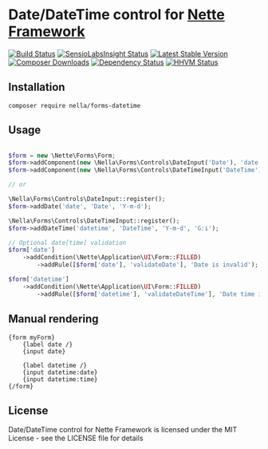 Date/DateTime control for [Nette Framework](http://nette.org)
=============================================================

[![Build Status](https://img.shields.io/travis/nella/forms-datetime.svg?style=flat-square)](https://travis-ci.org/nella/forms-datetime)
[![SensioLabsInsight Status](https://img.shields.io/sensiolabs/i/26a217ba-02c8-4fd5-a93b-cb58db3e2811.svg?style=flat-square)](https://insight.sensiolabs.com/projects/26a217ba-02c8-4fd5-a93b-cb58db3e2811)
[![Latest Stable Version](https://img.shields.io/packagist/v/nella/forms-datetime.svg?style=flat-square)](https://packagist.org/packages/nella/forms-datetime)
[![Composer Downloads](https://img.shields.io/packagist/dt/nella/forms-datetime.svg?style=flat-square)](https://packagist.org/packages/nella/forms-datetime)
[![Dependency Status](https://img.shields.io/versioneye/d/user/projects/5467a35df8a4aeff6c0000e5.svg?style=flat-square)](https://www.versioneye.com/user/projects/5467a35df8a4aeff6c0000e5)
[![HHVM Status](https://img.shields.io/hhvm/nella/forms-datetime.svg?style=flat-square)](http://hhvm.h4cc.de/package/nella/forms-datetime)

Installation
------------

```
composer require nella/forms-datetime
```

Usage
------

```php

$form = new \Nette\Forms\Form;
$form->addComponent(new \Nella\Forms\Controls\DateInput('Date'), 'date');
$form->addComponent(new \Nella\Forms\Controls\DateTimeInput('DateTime'), 'datetime');

// or

\Nella\Forms\Controls\DateInput::register();
$form->addDate('date', 'Date', 'Y-m-d');

\Nella\Forms\Controls\DateTimeInput::register();
$form->addDateTime('datetime', 'DateTime', 'Y-m-d', 'G:i');

// Optional date[time] validation
$form['date']
	->addCondition(\Nette\Application\UI\Form::FILLED)
		->addRule([$form['date'], 'validateDate'], 'Date is invalid');

$form['datetime']
	->addCondition(\Nette\Application\UI\Form::FILLED)
		->addRule([$form['datetime'], 'validateDateTime'], 'Date time is invalid');

```

Manual rendering
----------------

```smarty
{form myForm}
	{label date /}
	{input date}

	{label datetime /}
    {input datetime:date}
    {input datetime:time}
{/form}
```

License
-------
Date/DateTime control for Nette Framework is licensed under the MIT License - see the LICENSE file for details
